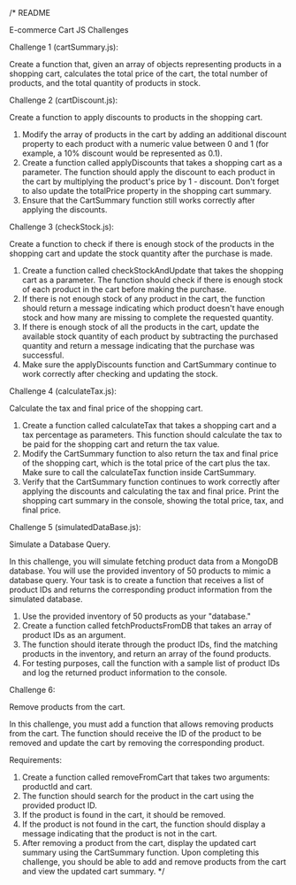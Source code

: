 /* README 

E-commerce Cart JS Challenges

Challenge 1 (cartSummary.js):

Create a function that, given an array of objects representing products in a shopping cart, calculates the total price of the cart, the total number of products, and the total quantity of products in stock.

Challenge 2 (cartDiscount.js): 

Create a function to apply discounts to products in the shopping cart.

1. Modify the array of products in the cart by adding an additional discount property to each product with a numeric value between 0 and 1 (for example, a 10% discount would be represented as 0.1).
2. Create a function called applyDiscounts that takes a shopping cart as a parameter. The function should apply the discount to each product in the cart by multiplying the product's price by 1 - discount. Don't forget to also update the totalPrice property in the shopping cart summary.
3. Ensure that the CartSummary function still works correctly after applying the discounts.

Challenge 3 (checkStock.js): 

Create a function to check if there is enough stock of the products in the shopping cart and update the stock quantity after the purchase is made.

1. Create a function called checkStockAndUpdate that takes the shopping cart as a parameter. The function should check if there is enough stock of each product in the cart before making the purchase.
2. If there is not enough stock of any product in the cart, the function should return a message indicating which product doesn't have enough stock and how many are missing to complete the requested quantity.
3. If there is enough stock of all the products in the cart, update the available stock quantity of each product by subtracting the purchased quantity and return a message indicating that the purchase was successful.
4. Make sure the applyDiscounts function and CartSummary continue to work correctly after checking and updating the stock.

Challenge 4 (calculateTax.js): 

Calculate the tax and final price of the shopping cart.

1. Create a function called calculateTax that takes a shopping cart and a tax percentage as parameters. This function should calculate the tax to be paid for the shopping cart and return the tax value.
2. Modify the CartSummary function to also return the tax and final price of the shopping cart, which is the total price of the cart plus the tax. Make sure to call the calculateTax function inside CartSummary.
3. Verify that the CartSummary function continues to work correctly after applying the discounts and calculating the tax and final price.
Print the shopping cart summary in the console, showing the total price, tax, and final price.

Challenge 5 (simulatedDataBase.js): 

Simulate a Database Query.

In this challenge, you will simulate fetching product data from a MongoDB database. You will use the provided inventory of 50 products to mimic a database query. Your task is to create a function that receives a list of product IDs and returns the corresponding product information from the simulated database.

1. Use the provided inventory of 50 products as your "database."
2. Create a function called fetchProductsFromDB that takes an array of product IDs as an argument.
3. The function should iterate through the product IDs, find the matching products in the inventory, and return an array of the found products.
4. For testing purposes, call the function with a sample list of product IDs and log the returned product information to the console.

Challenge 6: 

Remove products from the cart.

In this challenge, you must add a function that allows removing products from the cart. The function should receive the ID of the product to be removed and update the cart by removing the corresponding product.

Requirements:

1. Create a function called removeFromCart that takes two arguments: productId and cart.
2. The function should search for the product in the cart using the provided product ID.
3. If the product is found in the cart, it should be removed.
4. If the product is not found in the cart, the function should display a message indicating that the product is not in the cart.
5. After removing a product from the cart, display the updated cart summary using the CartSummary function.
Upon completing this challenge, you should be able to add and remove products from the cart and view the updated cart summary.
*/
